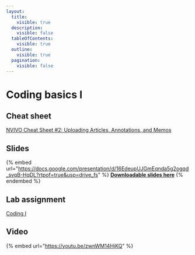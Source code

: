 ```yaml
---
layout:
  title:
    visible: true
  description:
    visible: false
  tableOfContents:
    visible: true
  outline:
    visible: true
  pagination:
    visible: false
---
```


# Coding basics I

## Cheat sheet

[NVIVO Cheat Sheet #2: Uploading Articles, Annotations, and Memos](https://docs.google.com/document/d/16Rtr0WYz13bjSGYcgULnAMPJSEs2Xp4B?rtpof=true\&usp=drive_fs)

## Slides

{% embed url="https://docs.google.com/presentation/d/16EdeupUJGmEqnda5g2ogqd_svqB-HqDL?rtpof=true&usp=drive_fs" %}
[**Downloadable slides here**](https://docs.google.com/presentation/d/16EdeupUJGmEqnda5g2ogqd_svqB-HqDL?rtpof=true\&usp=drive_fs)
{% endembed %}

## Lab assignment

[Coding I](https://docs.google.com/document/d/16VcnYlJ6pP6_f0MLr84YoqMIXISmoJHI?rtpof=true\&usp=drive_fs)

## Video

{% embed url="https://youtu.be/zwnWM14HjKQ" %}
